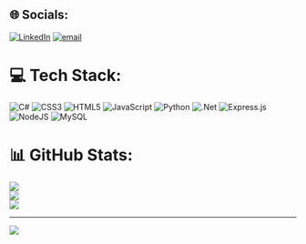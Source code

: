 ## 🌐 Socials:
[![LinkedIn](https://img.shields.io/badge/LinkedIn-%230077B5.svg?logo=linkedin&logoColor=white)](https://linkedin.com/in/https://www.linkedin.com/in/gabriel-fernandez-waisberg/) [![email](https://img.shields.io/badge/Email-D14836?logo=gmail&logoColor=white)](mailto:gabibo.fewars@gmail.com) 

# 💻 Tech Stack:
![C#](https://img.shields.io/badge/c%23-%23239120.svg?style=for-the-badge&logo=csharp&logoColor=white) ![CSS3](https://img.shields.io/badge/css3-%231572B6.svg?style=for-the-badge&logo=css3&logoColor=white) ![HTML5](https://img.shields.io/badge/html5-%23E34F26.svg?style=for-the-badge&logo=html5&logoColor=white) ![JavaScript](https://img.shields.io/badge/javascript-%23323330.svg?style=for-the-badge&logo=javascript&logoColor=%23F7DF1E) ![Python](https://img.shields.io/badge/python-3670A0?style=for-the-badge&logo=python&logoColor=ffdd54) ![.Net](https://img.shields.io/badge/.NET-5C2D91?style=for-the-badge&logo=.net&logoColor=white) ![Express.js](https://img.shields.io/badge/express.js-%23404d59.svg?style=for-the-badge&logo=express&logoColor=%2361DAFB) ![NodeJS](https://img.shields.io/badge/node.js-6DA55F?style=for-the-badge&logo=node.js&logoColor=white) ![MySQL](https://img.shields.io/badge/mysql-4479A1.svg?style=for-the-badge&logo=mysql&logoColor=white)
# 📊 GitHub Stats:
![](https://github-readme-stats.vercel.app/api?username=GaboFw&theme=react&hide_border=false&include_all_commits=false&count_private=false)<br/>
![](https://nirzak-streak-stats.vercel.app/?user=GaboFw&theme=react&hide_border=false)<br/>
![](https://github-readme-stats.vercel.app/api/top-langs/?username=GaboFw&theme=react&hide_border=false&include_all_commits=false&count_private=false&layout=compact)

---
[![](https://visitcount.itsvg.in/api?id=GaboFw&icon=0&color=0)](https://visitcount.itsvg.in)
